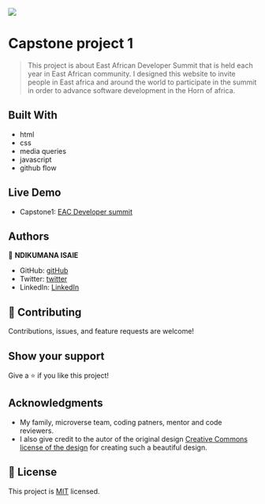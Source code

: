 ![](https://img.shields.io/badge/Microverse-blueviolet)

# Capstone project 1

> This project is about East African Developer Summit that is held each year in East African
> community. I designed this website to invite people in East africa and around the world to 
> participate in the summit in order to advance software development in the Horn of africa.


## Built With

- html 
- css
- media queries
- javascript
- github flow

## Live Demo
- Capstone1: [EAC Developer summit]( https://ndikumanaisaie.github.io/Capstone-Project1/)

## Authors

👤 **NDIKUMANA ISAIE**

- GitHub: [gitHub](https://github.com/ndikumanaisaie)
- Twitter: [twitter](https://twitter.com/Ndikuma38670724)
- LinkedIn: [LinkedIn](https://www.linkedin.com/in/ndikumana-isaie-21166273/)

## 🤝 Contributing

Contributions, issues, and feature requests are welcome!
## Show your support

Give a ⭐️ if you like this project!

## Acknowledgments

- My family, microverse team, coding patners, mentor and code reviewers.
- I also give credit to the autor of the original design [Creative Commons license of the design](https://creativecommons.org/licenses/by-nc/4.0/) for creating such a beautiful design.


## 📝 License

This project is [MIT](./MIT.md) licensed.
